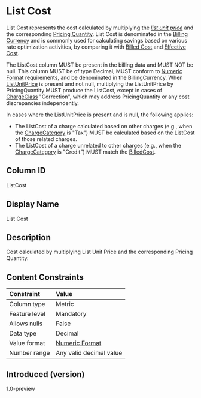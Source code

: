 # List Cost

List Cost represents the cost calculated by multiplying the [*list unit price*](#glossary:list-unit-price) and the corresponding [Pricing Quantity](#pricingquantity). List Cost is denominated in the [Billing Currency](#billingcurrency) and is commonly used for calculating savings based on various rate optimization activities, by comparing it with [Billed Cost](#billedcost) and [Effective Cost](#effectivecost).

The ListCost column MUST be present in the billing data and MUST NOT be null. This column MUST be of type Decimal, MUST conform to [Numeric Format](#numericformat) requirements, and be denominated in the BillingCurrency. When [ListUnitPrice](#listunitprice) is present and not null, multiplying the ListUnitPrice by PricingQuantity MUST produce the ListCost, except in cases of [ChargeClass](#chargeclass) "Correction", which may address PricingQuantity or any cost discrepancies independently.

In cases where the ListUnitPrice is present and is null, the following applies:

* The ListCost of a charge calculated based on other charges (e.g., when the [ChargeCategory](#chargecategory) is "Tax") MUST be calculated based on the ListCost of those related charges.
* The ListCost of a charge unrelated to other charges (e.g., when the [ChargeCategory](#chargecategory) is "Credit") MUST match the [BilledCost](#billedcost).

## Column ID

ListCost

## Display Name

List Cost

## Description

Cost calculated by multiplying List Unit Price and the corresponding Pricing Quantity.

## Content Constraints

| Constraint      | Value                   |
|:----------------|:------------------------|
| Column type     | Metric                  |
| Feature level   | Mandatory               |
| Allows nulls    | False                   |
| Data type       | Decimal                 |
| Value format    | [Numeric Format](#numericformat) |
| Number range    | Any valid decimal value |

## Introduced (version)

1.0-preview
